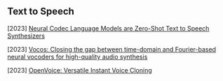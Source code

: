 ## Text to Speech

[2023] [Neural Codec Language Models are Zero-Shot Text to Speech Synthesizers](https://arxiv.org/abs/2301.02111)

[2023] [Vocos: Closing the gap between time-domain and Fourier-based neural vocoders for high-quality audio synthesis](https://arxiv.org/abs/2306.00814)

[2023] [OpenVoice: Versatile Instant Voice Cloning](https://arxiv.org/abs/2312.01479)